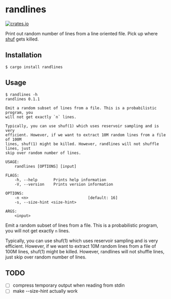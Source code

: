 # randlines

[![crates.io](https://img.shields.io/crates/v/randlines.svg)](https://crates.io/crates/randlines)

Print out random number of lines from a line oriented file. Pick up where
[shuf](https://www.gnu.org/software/coreutils/manual/html_node/shuf-invocation.html)
gets killed.

## Installation

```
$ cargo install randlines
```

## Usage

```shell
$ randlines -h
randlines 0.1.1

Emit a random subset of lines from a file. This is a probabilistic program, you
will not get exactly `n` lines.

Typically, you can use shuf(1) which uses reservoir sampling and is very
efficient. However, if we want to extract 10M random lines from a file of 100M
lines, shuf(1) might be killed. However, randlines will not shuffle lines, just
skip over random number of lines.

USAGE:
    randlines [OPTIONS] [input]

FLAGS:
    -h, --help       Prints help information
    -V, --version    Prints version information

OPTIONS:
    -n <n>                          [default: 16]
    -s, --size-hint <size-hint>

ARGS:
    <input>
```

Emit a random subset of lines from a file. This is a probabilistic program, you
will not get exactly `n` lines.

Typically, you can use shuf(1) which uses reservoir sampling and is very
efficient. However, if we want to extract 10M random lines from a file of 100M
lines, shuf(1) might be killed. However, randlines will not shuffle lines, just
skip over random number of lines.

## TODO

* [ ] compress temporary output when reading from stdin
* [ ] make --size-hint actually work
